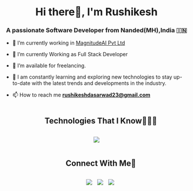 <h1 align="center">Hi there👋, I'm Rushikesh</a></h1>
<h3 align="center">A passionate Software Developer from Nanded(MH),India &#127470;&#127475</h3>


- 🔭 I’m currently working in <a href="https://magnitudeai.co.uk/" target="blank">MagnitudeAI Pvt Ltd</a>

- 🌱 I’m currently Working as Full Stack Developer

- 🤝 I’m available for freelancing.

- 🌱 I am constantly learning and exploring new technologies to stay up-to-date with the latest trends and developments in the industry.

- 📫 How to reach me **rushikeshdasarwad23@gmail.com**
</p>


<!--h1 without bottom border-->
<div id="user-content-toc">
  <ul align="center">
    <summary><h2 style="display: inline-block">Technologies That I Know👨🏻‍💻</h2></summary>
  </ul>
</div>	

<p align="center">
  <a href="https://skillicons.dev">
    <img src="https://skillicons.dev/icons?i=azure,python,fastapi,postgres,vscode,html,css,react,js,c,cpp,figma,ai,ps" />
  </a>
</p>

<!-- Connect with me -->
<!--h2 without bottom border-->
<div id="user-content-toc">
  <ul align="center">
    <summary><h2 style="display: inline-block">Connect With Me🤝</h2></summary>
  </ul>
</div>

<p align="center">

 <div align="center"  class="icons-social" style="margin-left: 10px;">
        <a style="margin-left: 10px;"  target="_blank" href="https://www.linkedin.com/in/rushikesh-dasarwad-b70b15228/">
			<img src="https://img.icons8.com/doodle/40/000000/linkedin--v2.png"></a>
        <a style="margin-left: 10px;" target="_blank" href="https://github.com/Rushikeshrd">
		<img src="https://img.icons8.com/doodle/40/000000/github--v1.png"></a>
        <a style="margin-left: 10px;" target="_blank" href="https://instagram.com/the_harry_rd23?igshid=YmMyMTA2M2Y=">
			<img src="https://img.icons8.com/doodle/40/000000/instagram-new--v2.png"></a>
      </div>
